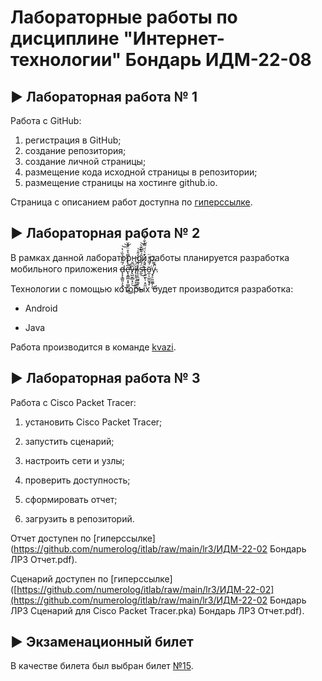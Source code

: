 # Лабораторные работы по дисциплине "Интернет-технологии" Бондарь ИДМ-22-08

## ▶️ Лабораторная работа № 1

Работа с GitHub: 

1. регистрация в GitHub;
2. создание репозитория;
3. создание личной страницы;
4. размещение кода исходной страницы в репозитории;
5. размещение страницы на хостинге github.io.

Страница с описанием работ доступна по [гиперссылке](https://numerolog.github.io/).



## ▶️ Лабораторная работа № 2

В рамках данной лабораторной работы планируется разработка мобильного приложения d̶̨̨̨̳͈͕̖͍̜͕́̃̑̄͂͛̏̇̔͝͝e̷̢̛̝̳̲̞͙̫͇̹̰̲̅̓̓̏̿͛̊̈́̂̆̚̕͜v̶̢̺̮̻͙̠͂͆̆͜ĭ̸̖͉̥̤̘̙͈̤́͝ͅl̴̨̩̭͖̟̱̬̦̺̉́̍̏̒̂̍͜͝s̶̛̰̈́̋̂̔̆́͌̃͊̀͜͝t̴̖͍̫̙̜͙̤̼̂̂́̍̇̓͛̈́̿̀̐͛̔͘ö̵̼̣̠̲̼̬̘̥́̄̃͐̽̈͘y̴̧̠͈͚̲̗̩̓͌͆́̏̚͜.


Технологии с помощью которых будет производится разработка:

- Android 

- Java



Работа производится в команде [kvazi](https://github.com/kvazi-team).



## ▶️ Лабораторная работа № 3

Работа с Cisco Packet Tracer:

1. установить Cisco Packet Tracer;

2. запустить сценарий;

3. настроить сети и узлы;

4. проверить доступность;

5. сформировать отчет;

6. загрузить в репозиторий.

Отчет доступен по [гиперссылке](https://github.com/numerolog/itlab/raw/main/lr3/ИДМ-22-02 Бондарь ЛР3 Отчет.pdf).

Сценарий доступен по [гиперссылке]([https://github.com/numerolog/itlab/raw/main/lr3/ИДМ-22-02](https://github.com/numerolog/itlab/raw/main/lr3/ИДМ-22-02 Бондарь ЛР3 Сценарий для Cisco Packet Tracer.pka) Бондарь ЛР3 Отчет.pdf).



## ▶️ Экзаменационный билет

В качестве билета был выбран билет [№15](https://github.com/stankin/inet-2022/wiki/exam15).
